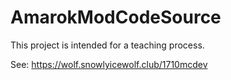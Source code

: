 # AmarokModCodeSource

This project is intended for a teaching process.

See: https://wolf.snowlyicewolf.club/1710mcdev